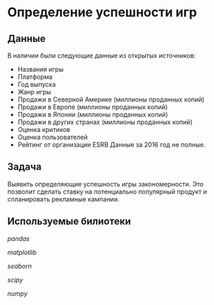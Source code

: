 # Определение успешности игр

## Данные

В наличии были следующие данные из открытых источников:
 - Названия игры
 - Платформа
 - Год выпуска
 - Жанр игры
 - Продажи в Северной Америке (миллионы проданных копий)
 - Продажи в Европе (миллионы проданных копий)
 - Продажи в Японии (миллионы проданных копий)
 - Продажи в других странах (миллионы проданных копий)
 - Оценка критиков
 - Оценка пользователей
 - Рейтинг от организации ESRB
Данные за 2016 год не полные.

## Задача

Выявить определяющие успешность игры закономерности. Это позволит сделать ставку на потенциально популярный продукт и спланировать рекламные кампании.

## Используемые билиотеки

 *pandas*

 *matplotlib*

 *seaborn*

 *scipy*

 *numpy*
